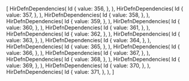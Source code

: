 [
    HirDefnDependencies(
        Id {
            value: 356,
        },
    ),
    HirDefnDependencies(
        Id {
            value: 357,
        },
    ),
    HirDefnDependencies(
        Id {
            value: 358,
        },
    ),
    HirDefnDependencies(
        Id {
            value: 359,
        },
    ),
    HirDefnDependencies(
        Id {
            value: 360,
        },
    ),
    HirDefnDependencies(
        Id {
            value: 361,
        },
    ),
    HirDefnDependencies(
        Id {
            value: 362,
        },
    ),
    HirDefnDependencies(
        Id {
            value: 363,
        },
    ),
    HirDefnDependencies(
        Id {
            value: 364,
        },
    ),
    HirDefnDependencies(
        Id {
            value: 365,
        },
    ),
    HirDefnDependencies(
        Id {
            value: 366,
        },
    ),
    HirDefnDependencies(
        Id {
            value: 367,
        },
    ),
    HirDefnDependencies(
        Id {
            value: 368,
        },
    ),
    HirDefnDependencies(
        Id {
            value: 369,
        },
    ),
    HirDefnDependencies(
        Id {
            value: 370,
        },
    ),
    HirDefnDependencies(
        Id {
            value: 371,
        },
    ),
]